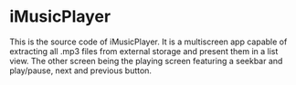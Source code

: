 # iMusicPlayer
This is the source code of iMusicPlayer.
It is a multiscreen app capable of extracting all .mp3 files from external storage and present them in a list view.
The other screen being the playing screen featuring a seekbar and play/pause, next and previous button.

